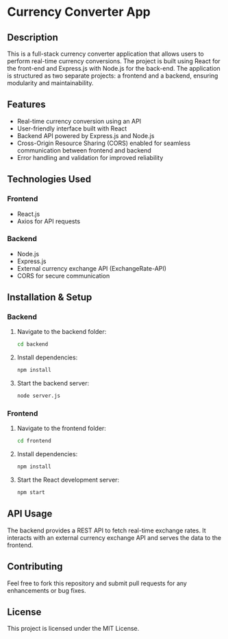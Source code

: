# Currency Converter App

## Description
This is a full-stack currency converter application that allows users to perform real-time currency conversions. The project is built using React for the front-end and Express.js with Node.js for the back-end. The application is structured as two separate projects: a frontend and a backend, ensuring modularity and maintainability.

## Features
- Real-time currency conversion using an API
- User-friendly interface built with React
- Backend API powered by Express.js and Node.js
- Cross-Origin Resource Sharing (CORS) enabled for seamless communication between frontend and backend
- Error handling and validation for improved reliability

## Technologies Used
### Frontend
- React.js
- Axios for API requests

### Backend
- Node.js
- Express.js
- External currency exchange API (ExchangeRate-API)
- CORS for secure communication

## Installation & Setup

### Backend
1. Navigate to the backend folder:
   ```sh
   cd backend
   ```
2. Install dependencies:
   ```sh
   npm install
   ```
3. Start the backend server:
   ```sh
   node server.js
   ```

### Frontend
1. Navigate to the frontend folder:
   ```sh
   cd frontend
   ```
2. Install dependencies:
   ```sh
   npm install
   ```
3. Start the React development server:
   ```sh
   npm start
   ```

## API Usage
The backend provides a REST API to fetch real-time exchange rates. It interacts with an external currency exchange API and serves the data to the frontend.

## Contributing
Feel free to fork this repository and submit pull requests for any enhancements or bug fixes.

## License
This project is licensed under the MIT License.
